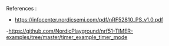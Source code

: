 References : 

- https://infocenter.nordicsemi.com/pdf/nRF52810_PS_v1.0.pdf

-https://github.com/NordicPlayground/nrf51-TIMER-examples/tree/master/timer_example_timer_mode
